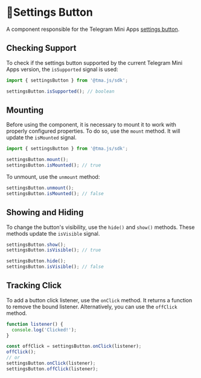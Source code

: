 # 💠Settings Button

A component responsible for the Telegram Mini Apps [settings button](../../../platform/settings-button.md).

## Checking Support

To check if the settings button supported by the current Telegram Mini Apps version, the `isSupported` signal is used:

```ts
import { settingsButton } from '@tma.js/sdk';

settingsButton.isSupported(); // boolean
```

## Mounting

Before using the component, it is necessary to mount it to work with properly configured properties. To do so, use the
`mount` method. It will update the `isMounted` signal.

```ts
import { settingsButton } from '@tma.js/sdk';

settingsButton.mount();
settingsButton.isMounted(); // true
```

To unmount, use the `unmount` method:

```ts
settingsButton.unmount();
settingsButton.isMounted(); // false
```

## Showing and Hiding

To change the button's visibility, use the `hide()` and `show()` methods. These methods update the `isVisible` signal.

```ts
settingsButton.show();
settingsButton.isVisible(); // true

settingsButton.hide();
settingsButton.isVisible(); // false
```

## Tracking Click

To add a button click listener, use the `onClick` method. It returns a function to remove the bound listener.
Alternatively, you can use the `offClick` method.

```ts
function listener() {
  console.log('Clicked!');
}

const offClick = settingsButton.onClick(listener);
offClick();
// or
settingsButton.onClick(listener);
settingsButton.offClick(listener);
```
